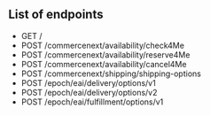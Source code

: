 
## List of endpoints

- GET /
- POST /commercenext/availability/check4Me
- POST /commercenext/availability/reserve4Me
- POST /commercenext/availability/cancel4Me
- POST /commercenext/shipping/shipping-options
- POST /epoch/eai/delivery/options/v1
- POST /epoch/eai/delivery/options/v2
- POST /epoch/eai/fulfillment/options/v1

